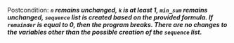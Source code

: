 Postcondition: ***`n` remains unchanged, `k` is at least 1, `min_sum` remains unchanged, `sequence` list is created based on the provided formula. If `remainder` is equal to 0, then the program breaks. There are no changes to the variables other than the possible creation of the `sequence` list.***